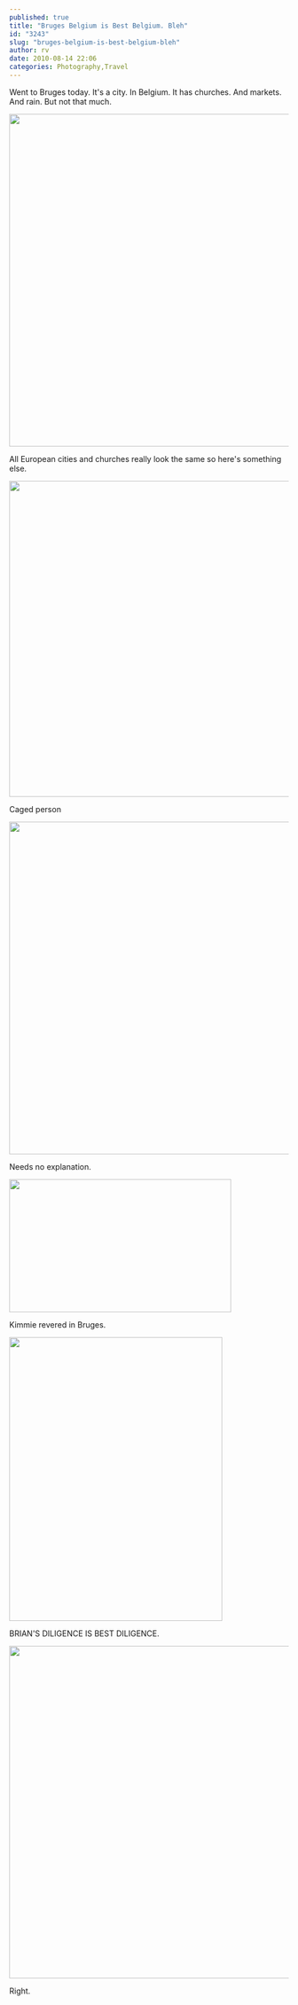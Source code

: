 ```yaml
---
published: true
title: "Bruges Belgium is Best Belgium. Bleh"
id: "3243"
slug: "bruges-belgium-is-best-belgium-bleh"
author: rv
date: 2010-08-14 22:06
categories: Photography,Travel
---
```

Went to Bruges today. It's a city. In Belgium. It has churches. And markets. And rain. But not that much.

<a href="https://s3.amazonaws.com/cfwblog/uploads/2010/08/img_1477_ps.jpg"><img class="aligncenter size-full wp-image-3244" title="IMG_1477_PS" src="https://s3.amazonaws.com/cfwblog/uploads/2010/08/img_1477_ps.jpg" alt="" width="800" height="600" /></a>

All European cities and churches really look the same so here's something else.

<a href="https://s3.amazonaws.com/cfwblog/uploads/2010/08/caged.jpg"><img class="aligncenter size-full wp-image-3245" title="Caged" src="https://s3.amazonaws.com/cfwblog/uploads/2010/08/caged.jpg" alt="" width="800" height="570" /></a>

Caged person

<a href="https://s3.amazonaws.com/cfwblog/uploads/2010/08/img_1464ps.jpg"><img class="aligncenter size-full wp-image-3246" title="IMG_1464PS" src="https://s3.amazonaws.com/cfwblog/uploads/2010/08/img_1464ps.jpg" alt="" width="800" height="600" /></a>

Needs no explanation.

<a href="https://s3.amazonaws.com/cfwblog/uploads/2010/08/kimmie.jpg"><img class="aligncenter size-full wp-image-3247" title="kimmie" src="https://s3.amazonaws.com/cfwblog/uploads/2010/08/kimmie.jpg" alt="" width="400" height="240" /></a>

Kimmie revered in Bruges.

<a href="https://s3.amazonaws.com/cfwblog/uploads/2010/08/img_1502.jpg"><img class="aligncenter size-full wp-image-3248" title="IMG_1502" src="https://s3.amazonaws.com/cfwblog/uploads/2010/08/img_1502.jpg" alt="" width="384" height="512" /></a>

BRIAN'S DILIGENCE IS BEST DILIGENCE.

<a href="https://s3.amazonaws.com/cfwblog/uploads/2010/08/img_1864.jpg"><img class="aligncenter size-full wp-image-3249" title="IMG_1864" src="https://s3.amazonaws.com/cfwblog/uploads/2010/08/img_1864.jpg" alt="" width="800" height="600" /></a>

Right.